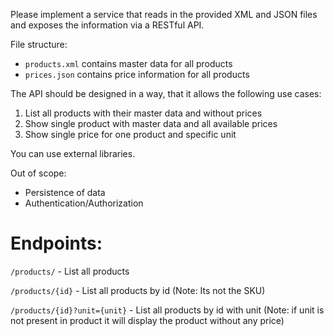 Please implement a service that reads in the provided XML and JSON files and exposes the information via a RESTful API.

File structure:
- `products.xml` contains master data for all products
- `prices.json` contains price information for all products

The API should be designed in a way, that it allows the following use cases:
1. List all products with their master data and without prices
2. Show single product with master data and all available prices
3. Show single price for one product and specific unit

You can use external libraries.

Out of scope:
- Persistence of data
- Authentication/Authorization

# Endpoints:
`/products/` - List all products

`/products/{id}` - List all products by id (Note: Its not the SKU)

`/products/{id}?unit={unit}` - List all products by id with unit (Note: if unit is not present in product it will display the product without any price)